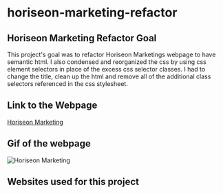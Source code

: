 # horiseon-marketing-refactor

## Horiseon Marketing Refactor Goal
This project's goal was to refactor Horiseon Marketings webpage to have semantic html. I also condensed and reorganized the css by using css element selectors in place of the excess css selector classes. I had to change the title, clean up the html and remove all of the additional class selectors referenced in the css stylesheet.

## Link to the Webpage
[Horiseon Marketing](https://cneale92.github.io/horiseon-marketing-refactor/)

## Gif of the webpage
![Horiseon Marketing](https://github.com/Cneale92/horiseon-marketing-refactor/assets/168998255/b9b4d0df-19f3-446d-a1ce-23ba2992fa83)

## Websites used for this project
